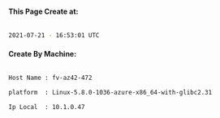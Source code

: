 
   
#### This Page Create at:

```bash

2021-07-21 - 16:53:01 UTC

```

#### Create By Machine:

```bash

Host Name : fv-az42-472

platform  : Linux-5.8.0-1036-azure-x86_64-with-glibc2.31

Ip Local  : 10.1.0.47

```


